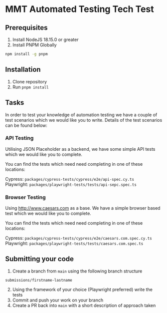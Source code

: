 # MMT Automated Testing Tech Test

## Prerequisites

1. Install NodeJS 18.15.0 or greater
2. Install PNPM Globally

```bash
npm install -g pnpm
```

## Installation

1. Clone repository
2. Run `pnpm install`

## Tasks

In order to test your knowledge of automation testing we have a couple of test scenarios which we would like you to write. Details of the test scenarios can be found below:

### API Testing

Utilising JSON Placeholder as a backend, we have some simple API tests which we would like you to complete.

You can find the tests which need need completing in one of these locations:

Cypress: `packages/cypress-tests/cypress/e2e/api-spec.cy.ts` \
Playwright: `packages/playwright-tests/tests/api-sepc.spec.ts`

### Browser Testing

Using <http://www.caesars.com> as a base. We have a simple browser based test which we would like you to complete.

You can find the tests which need need completing in one of these locations:

Cypress: `packages/cypress-tests/cypress/e2e/caesars.com.spec.cy.ts` \
Playwright: `packages/playwright-tests/tests/caesars.com.spec.ts`

## Submitting your code

1. Create a branch from `main` using the following branch structure

```
submissions/firstname-lastname
```

2. Using the framework of your choice (Playwright preferred) write the tests
3. Commit and push your work on your branch
4. Create a PR back into `main` with a short description of approach taken
